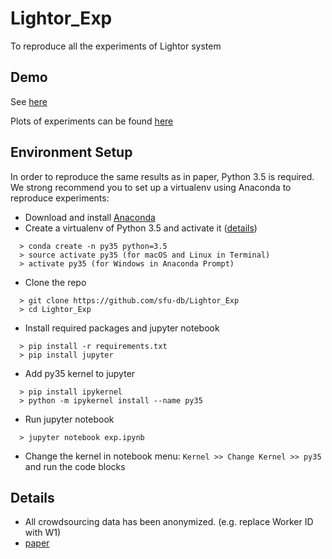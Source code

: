 # Lightor_Exp
To reproduce all the experiments of Lightor system
## Demo
See [here](https://ruochenj.com/channels/highlights/)

Plots of experiments can be found [here](https://github.com/sfu-db/Lightor_Exp/blob/master/exp.ipynb)
## Environment Setup
In order to reproduce the same results as in paper, Python 3.5 is required. We strong recommend you to set up a virtualenv using Anaconda to reproduce experiments:
* Download and install [Anaconda](https://docs.anaconda.com/anaconda/install/)
* Create a virtualenv of Python 3.5 and activate it ([details](https://conda.io/projects/conda/en/latest/user-guide/tasks/manage-environments.html))
```
  > conda create -n py35 python=3.5
  > source activate py35 (for macOS and Linux in Terminal)
  > activate py35 (for Windows in Anaconda Prompt)
```
* Clone the repo
```
  > git clone https://github.com/sfu-db/Lightor_Exp
  > cd Lightor_Exp
```
* Install required packages and jupyter notebook
```
  > pip install -r requirements.txt
  > pip install jupyter
```
* Add py35 kernel to jupyter
```
  > pip install ipykernel
  > python -m ipykernel install --name py35
```
* Run jupyter notebook
```
  > jupyter notebook exp.ipynb
```
* Change the kernel in notebook menu: `Kernel >> Change Kernel >> py35` and run the code blocks
## Details
* All crowdsourcing data has been anonymized. (e.g. replace Worker ID with W1)
* [paper](http://www.sfu.ca/~ruochenj/files/papers/Lightor_paper.pdf) 
